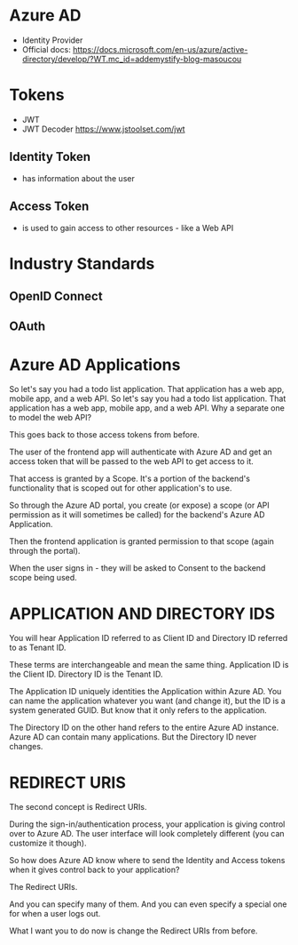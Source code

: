 # Azure AD
- Identity Provider
- Official docs: https://docs.microsoft.com/en-us/azure/active-directory/develop/?WT.mc_id=addemystify-blog-masoucou

# Tokens
- JWT
- JWT Decoder https://www.jstoolset.com/jwt


## Identity Token
- has information about the user

## Access Token
- is used to gain access to other resources - like a Web API

# Industry Standards
## OpenID Connect
## OAuth

# Azure AD Applications
So let's say you had a todo list application. That application has a web app, mobile app, and a web API. So let's say you had a todo list application. That application has a web app, mobile app, and a web API. Why a separate one to model the web API?

This goes back to those access tokens from before.

The user of the frontend app will authenticate with Azure AD and get an access token that will be passed to the web API to get access to it.

That access is granted by a Scope. It's a portion of the backend's functionality that is scoped out for other application's to use.

So through the Azure AD portal, you create (or expose) a scope (or API permission as it will sometimes be called) for the backend's Azure AD Application.

Then the frontend application is granted permission to that scope (again through the portal).

When the user signs in - they will be asked to Consent to the backend scope being used.

# APPLICATION AND DIRECTORY IDS
You will hear Application ID referred to as Client ID and Directory ID referred to as Tenant ID.

These terms are interchangeable and mean the same thing. Application ID is the Client ID. Directory ID is the Tenant ID.

The Application ID uniquely identities the Application within Azure AD. You can name the application whatever you want (and change it), but the ID is a system generated GUID. But know that it only refers to the application.

The Directory ID on the other hand refers to the entire Azure AD instance. Azure AD can contain many applications. But the Directory ID never changes.

# REDIRECT URIS
The second concept is Redirect URIs.

During the sign-in/authentication process, your application is giving control over to Azure AD. The user interface will look completely different (you can customize it though).

So how does Azure AD know where to send the Identity and Access tokens when it gives control back to your application?

The Redirect URIs.

And you can specify many of them. And you can even specify a special one for when a user logs out.

What I want you to do now is change the Redirect URIs from before.
